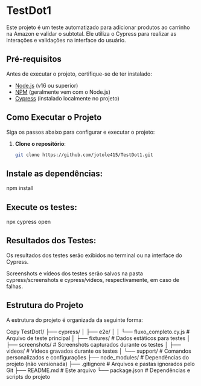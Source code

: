 # TestDot1

Este projeto é um teste automatizado para adicionar produtos ao carrinho na Amazon e validar o subtotal. Ele utiliza o Cypress para realizar as interações e validações na interface do usuário.

## Pré-requisitos

Antes de executar o projeto, certifique-se de ter instalado:

- [Node.js](https://nodejs.org/) (v16 ou superior)
- [NPM](https://www.npmjs.com/) (geralmente vem com o Node.js)
- [Cypress](https://www.cypress.io/) (instalado localmente no projeto)

## Como Executar o Projeto

Siga os passos abaixo para configurar e executar o projeto:

1. **Clone o repositório**:
   ```bash
   git clone https://github.com/jotole415/TestDot1.git

## Instale as dependências:

npm install

## Execute os testes:

npx cypress open

## Resultados dos Testes:

Os resultados dos testes serão exibidos no terminal ou na interface do Cypress.

Screenshots e vídeos dos testes serão salvos na pasta cypress/screenshots e cypress/videos, respectivamente, em caso de falhas.

## Estrutura do Projeto
A estrutura do projeto é organizada da seguinte forma:

Copy
TestDot1/
├── cypress/
│   ├── e2e/
│   │   └── fluxo_completo.cy.js  # Arquivo de teste principal
│   ├── fixtures/                 # Dados estáticos para testes
│   ├── screenshots/              # Screenshots capturados durante os testes
│   ├── videos/                   # Vídeos gravados durante os testes
│   └── support/                  # Comandos personalizados e configurações
├── node_modules/                 # Dependências do projeto (não versionada)
├── .gitignore                    # Arquivos e pastas ignorados pelo Git
├── README.md                     # Este arquivo
└── package.json                  # Dependências e scripts do projeto